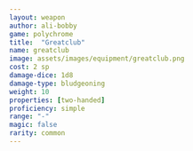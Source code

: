 ```yaml
---
layout: weapon
author: ali-bobby
game: polychrome
title:  "Greatclub"
name: greatclub
image: assets/images/equipment/greatclub.png
cost: 2 sp
damage-dice: 1d8
damage-type: bludgeoning
weight: 10
properties: [two-handed]
proficiency: simple
range: "-"
magic: false
rarity: common
---
```

